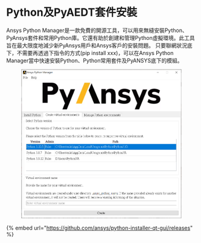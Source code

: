 # Python及PyAEDT套件安裝

Ansys Python Manager是一款免費的開源工具，可以用來無縫安裝Python、PyAnsys套件和常用Python庫。它還有助於創建和管理Python虛擬環境。此工具旨在最大限度地減少新PyAnsys用戶和Ansys客戶的安裝問題。 只要聯網狀況底下，不需要再透過下指令的方式(pip install xxx)，可以在Ansys Python Manager當中快速安裝Python、Python常用套件及PyANSYS底下的模組。

<figure><img src=".gitbook/assets/image.png" alt=""><figcaption></figcaption></figure>

{% embed url="https://github.com/ansys/python-installer-qt-gui/releases" %}
